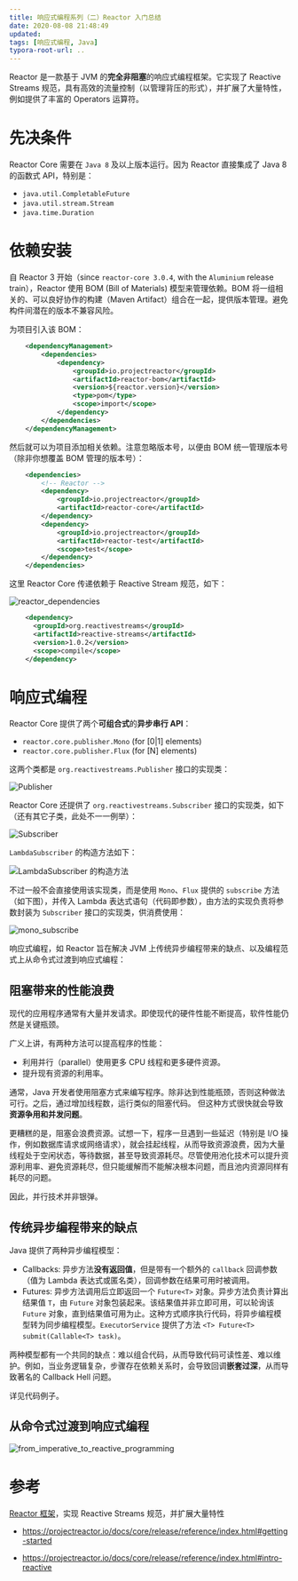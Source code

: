 ```yaml
---
title: 响应式编程系列（二）Reactor 入门总结
date: 2020-08-08 21:48:49
updated:
tags: [响应式编程, Java]
typora-root-url: ..
---
```


Reactor 是一款基于 JVM 的**完全非阻塞**的响应式编程框架。它实现了 Reactive Streams 规范，具有高效的流量控制（以管理背压的形式），并扩展了大量特性，例如提供了丰富的 Operators 运算符。

# 先决条件

Reactor Core 需要在 `Java 8` 及以上版本运行。因为 Reactor 直接集成了 Java 8 的函数式 API，特别是：

* `java.util.CompletableFuture`
* `java.util.stream.Stream`
* `java.time.Duration`

# 依赖安装

自 Reactor 3 开始（since `reactor-core 3.0.4`, with the `Aluminium` release train），Reactor 使用 BOM (Bill of Materials) 模型来管理依赖。BOM 将一组相关的、可以良好协作的构建（Maven Artifact）组合在一起，提供版本管理。避免构件间潜在的版本不兼容风险。

为项目引入该 BOM：

```XML
    <dependencyManagement>
        <dependencies>
            <dependency>
                <groupId>io.projectreactor</groupId>
                <artifactId>reactor-bom</artifactId>
                <version>${reactor.version}</version>
                <type>pom</type>
                <scope>import</scope>
            </dependency>
        </dependencies>
    </dependencyManagement>
```

然后就可以为项目添加相关依赖。注意忽略版本号，以便由 BOM 统一管理版本号（除非你想覆盖 BOM 管理的版本号）：

```XML
    <dependencies>
        <!-- Reactor -->
        <dependency>
            <groupId>io.projectreactor</groupId>
            <artifactId>reactor-core</artifactId>
        </dependency>
        <dependency>
            <groupId>io.projectreactor</groupId>
            <artifactId>reactor-test</artifactId>
            <scope>test</scope>
        </dependency>
    </dependencies>
```

这里 Reactor Core 传递依赖于 Reactive Stream 规范，如下：

![reactor_dependencies](/img/java/reactive-stream/reactor/reactor_dependencies.png)

```XML
    <dependency>
      <groupId>org.reactivestreams</groupId>
      <artifactId>reactive-streams</artifactId>
      <version>1.0.2</version>
      <scope>compile</scope>
    </dependency>
```

# 响应式编程

Reactor Core 提供了两个**可组合式**的**异步串行 API**：

* `reactor.core.publisher.Mono` (for [0|1] elements)
* `reactor.core.publisher.Flux` (for [N] elements)

这两个类都是 `org.reactivestreams.Publisher` 接口的实现类：

![Publisher](/img/java/reactive-stream/reactor/Publisher.png)

Reactor Core 还提供了 `org.reactivestreams.Subscriber` 接口的实现类，如下（还有其它子类，此处不一一例举）：

![Subscriber](/img/java/reactive-stream/reactor/Subscriber.png)

`LambdaSubscriber` 的构造方法如下：

![LambdaSubscriber 的构造方法](/img/java/reactive-stream/reactor/constructor_of_LambdaSubscriber.png)

不过一般不会直接使用该实现类，而是使用 `Mono`、`Flux` 提供的 `subscribe` 方法（如下图），并传入 Lambda 表达式语句（代码即参数），由方法的实现负责将参数封装为 `Subscriber` 接口的实现类，供消费使用：

![mono_subscribe](/img/java/reactive-stream/reactor/mono/mono_subscribe.png)

响应式编程，如 Reactor 旨在解决 JVM 上传统异步编程带来的缺点、以及编程范式上从命令式过渡到响应式编程：

## 阻塞带来的性能浪费

现代的应用程序通常有大量并发请求。即使现代的硬件性能不断提高，软件性能仍然是关键瓶颈。

广义上讲，有两种方法可以提高程序的性能：

* 利用并行（parallel）使用更多 CPU 线程和更多硬件资源。
* 提升现有资源的利用率。

通常，Java 开发者使用阻塞方式来编写程序。除非达到性能瓶颈，否则这种做法可行。之后，通过增加线程数，运行类似的阻塞代码。 但这种方式很快就会导致**资源争用和并发问题**。

更糟糕的是，阻塞会浪费资源。试想一下，程序一旦遇到一些延迟（特别是 I/O 操作，例如数据库请求或网络请求），就会挂起线程，从而导致资源浪费，因为大量线程处于空闲状态，等待数据，甚至导致资源耗尽。尽管使用池化技术可以提升资源利用率、避免资源耗尽，但只能缓解而不能解决根本问题，而且池内资源同样有耗尽的问题。

因此，并行技术并非银弹。

## 传统异步编程带来的缺点

Java 提供了两种异步编程模型：

* Callbacks: 异步方法**没有返回值**，但是带有一个额外的 `callback` 回调参数（值为 Lambda 表达式或匿名类），回调参数在结果可用时被调用。
* Futures: 异步方法调用后立即返回一个 `Future<T>` 对象。异步方法负责计算出结果值 `T`，由 `Future` 对象包装起来。该结果值并非立即可用，可以轮询该 `Future` 对象，直到结果值可用为止。这种方式顺序执行代码，将异步编程模型转为同步编程模型。`ExecutorService` 提供了方法 `<T> Future<T> submit(Callable<T> task)`。

两种模型都有一个共同的缺点：难以组合代码，从而导致代码可读性差、难以维护。例如，当业务逻辑复杂，步骤存在依赖关系时，会导致回调**嵌套过深**，从而导致著名的 Callback Hell 问题。

详见代码例子。

## 从命令式过渡到响应式编程

![from_imperative_to_reactive_programming](/img/java/reactive-stream/reactor/from_imperative_to_reactive_programming.png)

# 参考

[Reactor 框架](https://projectreactor.io/)，实现 Reactive Streams 规范，并扩展大量特性

* https://projectreactor.io/docs/core/release/reference/index.html#getting-started

* https://projectreactor.io/docs/core/release/reference/index.html#intro-reactive
